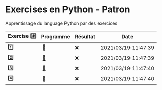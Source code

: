 # Exercises en Python - Patron

Apprentissage du language Python par des exercices

|  Exercise :hash:  |  Programme | Résultat | Date |
|-------------------|------------|----------|------|
| :one: | [:bookmark:](01/programme.py) | :x: | 2021/03/19 11:47:39 |
| :two: | [:bookmark:](02/programme.py) | :x: | 2021/03/19 11:47:39 |
| :three: | [:bookmark:](03/programme.py) | :x: | 2021/03/19 11:47:40 |
| :four: | [:bookmark:](04/programme.py) | :x: | 2021/03/19 11:47:40 |

